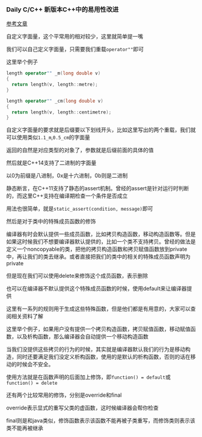 ### Daily C/C++ 新版本C++中的易用性改进

[参考文章](https://time.geekbang.org/column/article/176916)

自定义字面量，这个平常用的相对较少，这里就简单提一嘴

我们可以自己定义字面量，只需要我们重载`operator""`即可

这里举个例子

```cpp
length operator"" _m(long double v)
{
  return length(v, length::metre);
}

length operator"" _cm(long double v)
{
  return length(v, length::centimetre);
}
```

自定义字面量的要求就是后缀要以下划线开头，比如这里写出的两个重载，我们就可以使用类似`1.1_m`,`0.5_cm`的字面量

返回的自然是对应类型的对象了，参数就是后缀前面的具体的值

然后就是C++14支持了二进制的字面量

以0为前缀是八进制，0x是十六进制，0b则是二进制

静态断言，在C++11支持了静态的assert机制。曾经的assert是针对运行时判断的，而这里C++支持在编译期检查一个条件是否成立

用法也很简单，就是`static_assert(condition, message)`即可

然后是对于类中的特殊成员函数的修饰

编译器有时会默认提供一些成员函数，比如拷贝构造函数，移动构造函数等。但是如果这时候我们不想要编译器默认提供的，比如一个类不支持拷贝。曾经的做法是定义一个noncopyable的类，把他的拷贝构造函数和拷贝赋值函数放到private中，再让我们的类去继承。或者直接把我们的类中的相关的特殊成员函数声明为private

但是现在我们可以使用delete来修饰这个成员函数，表示删除

也可以在编译器不默认提供这个特殊成员函数的时候，使用default来让编译器提供

这里有一系列的规则用于生成这些特殊函数，但是他们都是有用意的，大家可以查阅相关资料了解

这里举个例子，如果用户没有提供一个拷贝构造函数，拷贝赋值函数，移动赋值函数，以及析构函数，那么编译器会自动提供一个移动构造函数

当我们没提供这些拷贝的行为的时候，其实就是编译器默认我们的行为是移动构造，同时还要满足我们没定义析构函数，使用的是默认的析构函数，否则的话在移动的时候会不安全。

使用方法就是在函数声明的后面加上修饰，即`function() = default`或`function() = delete`

还有两个比较常用的修饰，分别是override和final

override表示显式的重写父类的虚函数，这时候编译器会帮你检查

final则是和java类似，修饰函数表示该函数不能再被子类重写，而修饰类则表示该类不能再被继承